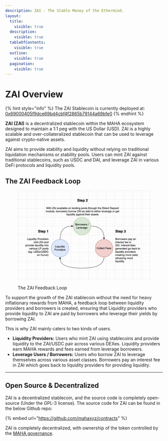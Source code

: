 ```yaml
---
description: ZAI - The Stable Money of the Ethermind.
layout:
  title:
    visible: true
  description:
    visible: true
  tableOfContents:
    visible: true
  outline:
    visible: true
  pagination:
    visible: true
---
```


# ZAI Overview

{% hint style="info" %}
The ZAI Stablecoin is currently deployed at: [0x69000405f9dce69bd4cbf4f2865b79144a69bfe0](https://etherscan.io/token/0x69000405f9DcE69BD4Cbf4f2865b79144A69BFE0)
{% endhint %}

**ZAI (ZAI)** is a decentralized stablecoin within the MAHA ecosystem designed to maintain a 1:1 peg with the US Dollar (USD). ZAI is a highly scalable and over-collateralized stablecoin that can be used to leverage against crypto-native assets.

ZAI aims to provide stability and liquidity without relying on traditional liquidation mechanisms or stability pools. Users can mint ZAI against traditional stablecoins, such as USDC and DAI, and leverage ZAI in various DeFi protocols and liquidity pools.

## The ZAI Feedback Loop

<figure><img src="../.gitbook/assets/image (2).png" alt=""><figcaption><p>The ZAI Feedback Loop</p></figcaption></figure>

To support the growth of the ZAI stablecoin without the need for heavy inflationary rewards from MAHA, a feedback loop between liquidity providers and borrowers is created, ensuring that Liquidity providers who provide liquidity to ZAI are paid by borrowers who leverage their yields by borrowing ZAI.

This is why ZAI mainly caters to two kinds of users.

- **Liquidity Providers:** Users who mint ZAI using stablecoins and provide liquidity to the ZAI/USDC pair across various DEXes. Liquidity providers earn MAHA rewards and fees earned from leverage borrowers.
- **Leverage Users / Borrowers:** Users who borrow ZAI to leverage themselves across various asset classes. Borrowers pay an interest fee in ZAI which goes back to liquidity providers for providing liquidity.

---

## Open Source & Decentralized&#x20;

ZAI is a decentralized stablecoin, and the source code is completely open-source (Under the GPL-3 license). The source code for ZAI can be found in the below Github repo:

{% embed url="https://github.com/mahaxyz/contracts" %}

ZAI is completely decentralized, with ownership of the token controlled by the [MAHA governance](../governance/maha-overview.md).
